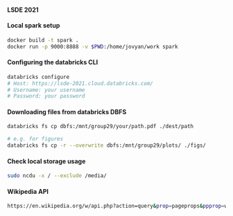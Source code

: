 #### LSDE 2021

#### Local spark setup
```bash
docker build -t spark .
docker run -p 9000:8888 -v $PWD:/home/jovyan/work spark
```

#### Configuring the databricks CLI
```bash
databricks configure
# Host: https://lsde-2021.cloud.databricks.com/
# Username: your username
# Password: your password
```

#### Downloading files from databricks DBFS
```bash
databricks fs cp dbfs:/mnt/group29/your/path.pdf ./dest/path

# e.g. for figures
databricks fs cp -r --overwrite dbfs:/mnt/group29/plots/ ./figs/
```

#### Check local storage usage
```bash
sudo ncdu -x / --exclude /media/
```

#### Wikipedia API
```bash
https://en.wikipedia.org/w/api.php?action=query&prop=pageprops&ppprop=wikibase_item&redirects=1&format=json&titles=ARTICLE_NAME
```
